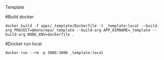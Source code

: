 Template

#Build docker

```
docker build -f apps/_template/Dockerfile -t _template:local --build-arg PROJECT=@monorepo/_template --build-arg APP_DIRNAME=_template --build-arg NODE_ENV=dockerfile .
```

#Docker run local

```
docker run --rm -p 3000:3000 _template:local
```
